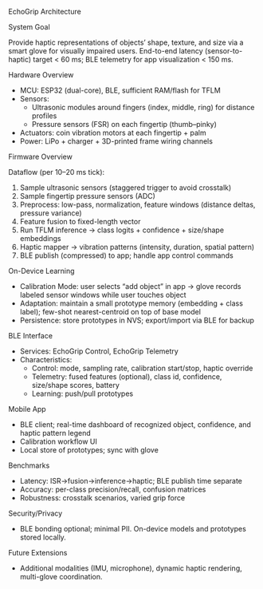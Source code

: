 EchoGrip Architecture

System Goal

Provide haptic representations of objects’ shape, texture, and size via a smart glove for visually impaired users. End-to-end latency (sensor-to-haptic) target < 60 ms; BLE telemetry for app visualization < 150 ms.

Hardware Overview

- MCU: ESP32 (dual-core), BLE, sufficient RAM/flash for TFLM
- Sensors:
  - Ultrasonic modules around fingers (index, middle, ring) for distance profiles
  - Pressure sensors (FSR) on each fingertip (thumb–pinky)
- Actuators: coin vibration motors at each fingertip + palm
- Power: LiPo + charger + 3D-printed frame wiring channels

Firmware Overview

Dataflow (per 10–20 ms tick):
1. Sample ultrasonic sensors (staggered trigger to avoid crosstalk)
2. Sample fingertip pressure sensors (ADC)
3. Preprocess: low-pass, normalization, feature windows (distance deltas, pressure variance)
4. Feature fusion to fixed-length vector
5. Run TFLM inference → class logits + confidence + size/shape embeddings
6. Haptic mapper → vibration patterns (intensity, duration, spatial pattern)
7. BLE publish (compressed) to app; handle app control commands

On-Device Learning

- Calibration Mode: user selects “add object” in app → glove records labeled sensor windows while user touches object
- Adaptation: maintain a small prototype memory (embedding + class label); few-shot nearest-centroid on top of base model
- Persistence: store prototypes in NVS; export/import via BLE for backup

BLE Interface

- Services: EchoGrip Control, EchoGrip Telemetry
- Characteristics:
  - Control: mode, sampling rate, calibration start/stop, haptic override
  - Telemetry: fused features (optional), class id, confidence, size/shape scores, battery
  - Learning: push/pull prototypes

Mobile App

- BLE client; real-time dashboard of recognized object, confidence, and haptic pattern legend
- Calibration workflow UI
- Local store of prototypes; sync with glove

Benchmarks

- Latency: ISR→fusion→inference→haptic; BLE publish time separate
- Accuracy: per-class precision/recall, confusion matrices
- Robustness: crosstalk scenarios, varied grip force

Security/Privacy

- BLE bonding optional; minimal PII. On-device models and prototypes stored locally.

Future Extensions

- Additional modalities (IMU, microphone), dynamic haptic rendering, multi-glove coordination.


